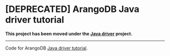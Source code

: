 # [DEPRECATED] ArangoDB Java driver tutorial

**This project has been moved under the [Java driver](https://github.com/arangodb/arangodb-java-driver/tree/v7/tutorial) project.**

---

Code for ArangoDB [Java driver tutorial](https://www.arangodb.com/docs/stable/drivers/java-tutorial.html).
